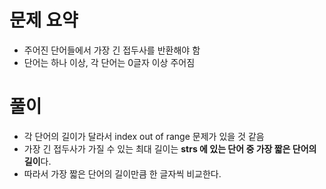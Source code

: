# 문제 요약
- 주어진 단어들에서 가장 긴 접두사를 반환해야 함
- 단어는 하나 이상, 각 단어는 0글자 이상 주어짐

# 풀이
- 각 단어의 길이가 달라서 index out of range 문제가 있을 것 같음
- 가장 긴 접두사가 가질 수 있는 최대 길이는 **strs 에 있는 단어 중 가장 짧은 단어의 길이**다. 
- 따라서 가장 짧은 단어의 길이만큼 한 글자씩 비교한다.​
